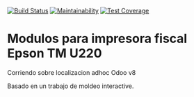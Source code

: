 [![Build Status](https://travis-ci.org/jobiols/fiscal-printer.svg?branch=8.0)](https://travis-ci.org/jobiols/fiscal-printer)
[![Maintainability](https://api.codeclimate.com/v1/badges/c48bd30cabe58c4af329/maintainability)](https://codeclimate.com/github/jobiols/fiscal-printer/maintainability)
[![Test Coverage](https://api.codeclimate.com/v1/badges/c48bd30cabe58c4af329/test_coverage)](https://codeclimate.com/github/jobiols/fiscal-printer/test_coverage)

# Modulos para impresora fiscal Epson TM U220

Corriendo sobre localizacion adhoc Odoo v8

Basado en un trabajo de moldeo interactive.
